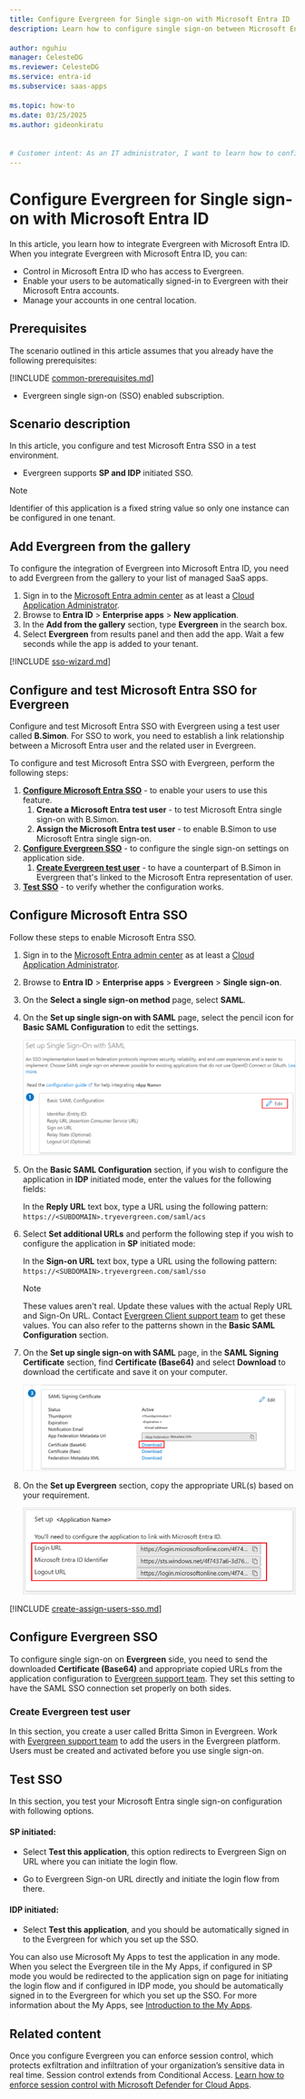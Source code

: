 ```yaml
---
title: Configure Evergreen for Single sign-on with Microsoft Entra ID
description: Learn how to configure single sign-on between Microsoft Entra ID and Evergreen.

author: nguhiu
manager: CelesteDG
ms.reviewer: CelesteDG
ms.service: entra-id
ms.subservice: saas-apps

ms.topic: how-to
ms.date: 03/25/2025
ms.author: gideonkiratu


# Customer intent: As an IT administrator, I want to learn how to configure single sign-on between Microsoft Entra ID and Evergreen so that I can control who has access to Evergreen, enable automatic sign-in with Microsoft Entra accounts, and manage my accounts in one central location.
---
```


# Configure Evergreen for Single sign-on with Microsoft Entra ID

In this article,  you learn how to integrate Evergreen with Microsoft Entra ID. When you integrate Evergreen with Microsoft Entra ID, you can:

* Control in Microsoft Entra ID who has access to Evergreen.
* Enable your users to be automatically signed-in to Evergreen with their Microsoft Entra accounts.
* Manage your accounts in one central location.

## Prerequisites

The scenario outlined in this article assumes that you already have the following prerequisites:

[!INCLUDE [common-prerequisites.md](~/identity/saas-apps/includes/common-prerequisites.md)]
* Evergreen single sign-on (SSO) enabled subscription.

## Scenario description

In this article,  you configure and test Microsoft Entra SSO in a test environment.

* Evergreen supports **SP and IDP** initiated SSO.

> [!NOTE]
> Identifier of this application is a fixed string value so only one instance can be configured in one tenant.

## Add Evergreen from the gallery

To configure the integration of Evergreen into Microsoft Entra ID, you need to add Evergreen from the gallery to your list of managed SaaS apps.

1. Sign in to the [Microsoft Entra admin center](https://entra.microsoft.com) as at least a [Cloud Application Administrator](~/identity/role-based-access-control/permissions-reference.md#cloud-application-administrator).
1. Browse to **Entra ID** > **Enterprise apps** > **New application**.
1. In the **Add from the gallery** section, type **Evergreen** in the search box.
1. Select **Evergreen** from results panel and then add the app. Wait a few seconds while the app is added to your tenant.

 [!INCLUDE [sso-wizard.md](~/identity/saas-apps/includes/sso-wizard.md)]


<a name='configure-and-test-azure-ad-sso-for-evergreen'></a>

## Configure and test Microsoft Entra SSO for Evergreen

Configure and test Microsoft Entra SSO with Evergreen using a test user called **B.Simon**. For SSO to work, you need to establish a link relationship between a Microsoft Entra user and the related user in Evergreen.

To configure and test Microsoft Entra SSO with Evergreen, perform the following steps:

1. **[Configure Microsoft Entra SSO](#configure-azure-ad-sso)** - to enable your users to use this feature.
    1. **Create a Microsoft Entra test user** - to test Microsoft Entra single sign-on with B.Simon.
    1. **Assign the Microsoft Entra test user** - to enable B.Simon to use Microsoft Entra single sign-on.
1. **[Configure Evergreen SSO](#configure-evergreen-sso)** - to configure the single sign-on settings on application side.
    1. **[Create Evergreen test user](#create-evergreen-test-user)** - to have a counterpart of B.Simon in Evergreen that's linked to the Microsoft Entra representation of user.
1. **[Test SSO](#test-sso)** - to verify whether the configuration works.

<a name='configure-azure-ad-sso'></a>

## Configure Microsoft Entra SSO

Follow these steps to enable Microsoft Entra SSO.

1. Sign in to the [Microsoft Entra admin center](https://entra.microsoft.com) as at least a [Cloud Application Administrator](~/identity/role-based-access-control/permissions-reference.md#cloud-application-administrator).
1. Browse to **Entra ID** > **Enterprise apps** > **Evergreen** > **Single sign-on**.
1. On the **Select a single sign-on method** page, select **SAML**.
1. On the **Set up single sign-on with SAML** page, select the pencil icon for **Basic SAML Configuration** to edit the settings.

   ![Edit Basic SAML Configuration](common/edit-urls.png)

1. On the **Basic SAML Configuration** section, if you wish to configure the application in **IDP** initiated mode, enter the values for the following fields:

    In the **Reply URL** text box, type a URL using the following pattern:
    `https://<SUBDOMAIN>.tryevergreen.com/saml/acs`

1. Select **Set additional URLs** and perform the following step if you wish to configure the application in **SP** initiated mode:

    In the **Sign-on URL** text box, type a URL using the following pattern:
    `https://<SUBDOMAIN>.tryevergreen.com/saml/sso`

	> [!NOTE]
	> These values aren't real. Update these values with the actual Reply URL and Sign-On URL. Contact [Evergreen Client support team](mailto:support@tryevergreen.com) to get these values. You can also refer to the patterns shown in the **Basic SAML Configuration** section.

1. On the **Set up single sign-on with SAML** page, in the **SAML Signing Certificate** section,  find **Certificate (Base64)** and select **Download** to download the certificate and save it on your computer.

	![The Certificate download link](common/certificatebase64.png)

1. On the **Set up Evergreen** section, copy the appropriate URL(s) based on your requirement.

	![Copy configuration URLs](common/copy-configuration-urls.png)

<a name='create-an-azure-ad-test-user'></a>

[!INCLUDE [create-assign-users-sso.md](~/identity/saas-apps/includes/create-assign-users-sso.md)]

## Configure Evergreen SSO

To configure single sign-on on **Evergreen** side, you need to send the downloaded **Certificate (Base64)** and appropriate copied URLs from the application configuration to [Evergreen support team](mailto:support@tryevergreen.com). They set this setting to have the SAML SSO connection set properly on both sides.

### Create Evergreen test user

In this section, you create a user called Britta Simon in Evergreen. Work with [Evergreen support team](mailto:support@tryevergreen.com) to add the users in the Evergreen platform. Users must be created and activated before you use single sign-on.

## Test SSO 

In this section, you test your Microsoft Entra single sign-on configuration with following options. 

#### SP initiated:

* Select **Test this application**, this option redirects to Evergreen Sign on URL where you can initiate the login flow.  

* Go to Evergreen Sign-on URL directly and initiate the login flow from there.

#### IDP initiated:

* Select **Test this application**, and you should be automatically signed in to the Evergreen for which you set up the SSO. 

You can also use Microsoft My Apps to test the application in any mode. When you select the Evergreen tile in the My Apps, if configured in SP mode you would be redirected to the application sign on page for initiating the login flow and if configured in IDP mode, you should be automatically signed in to the Evergreen for which you set up the SSO. For more information about the My Apps, see [Introduction to the My Apps](https://support.microsoft.com/account-billing/sign-in-and-start-apps-from-the-my-apps-portal-2f3b1bae-0e5a-4a86-a33e-876fbd2a4510).

## Related content

Once you configure Evergreen you can enforce session control, which protects exfiltration and infiltration of your organization’s sensitive data in real time. Session control extends from Conditional Access. [Learn how to enforce session control with Microsoft Defender for Cloud Apps](/cloud-app-security/proxy-deployment-any-app).
